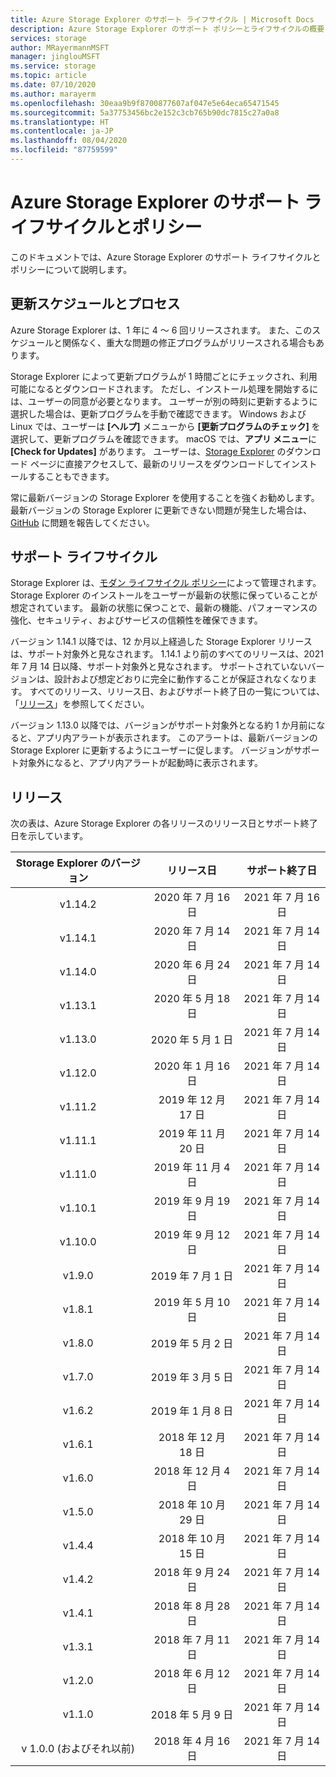 ```yaml
---
title: Azure Storage Explorer のサポート ライフサイクル | Microsoft Docs
description: Azure Storage Explorer のサポート ポリシーとライフサイクルの概要
services: storage
author: MRayermannMSFT
manager: jinglouMSFT
ms.service: storage
ms.topic: article
ms.date: 07/10/2020
ms.author: marayerm
ms.openlocfilehash: 30eaa9b9f8700877607af047e5e64eca65471545
ms.sourcegitcommit: 5a37753456bc2e152c3cb765b90dc7815c27a0a8
ms.translationtype: HT
ms.contentlocale: ja-JP
ms.lasthandoff: 08/04/2020
ms.locfileid: "87759599"
---
```

# <a name="azure-storage-explorer-support-lifecycle-and-policy"></a>Azure Storage Explorer のサポート ライフサイクルとポリシー

このドキュメントでは、Azure Storage Explorer のサポート ライフサイクルとポリシーについて説明します。

## <a name="update-schedule-and-process"></a>更新スケジュールとプロセス

Azure Storage Explorer は、1 年に 4 ～ 6 回リリースされます。 また、このスケジュールと関係なく、重大な問題の修正プログラムがリリースされる場合もあります。

Storage Explorer によって更新プログラムが 1 時間ごとにチェックされ、利用可能になるとダウンロードされます。 ただし、インストール処理を開始するには、ユーザーの同意が必要となります。 ユーザーが別の時刻に更新するように選択した場合は、更新プログラムを手動で確認できます。 Windows および Linux では、ユーザーは **[ヘルプ]** メニューから **[更新プログラムのチェック]** を選択して、更新プログラムを確認できます。 macOS では、**アプリ メニュー**に **[Check for Updates]** があります。 ユーザーは、[Storage Explorer](https://azure.microsoft.com/features/storage-explorer/) のダウンロード ページに直接アクセスして、最新のリリースをダウンロードしてインストールすることもできます。

常に最新バージョンの Storage Explorer を使用することを強くお勧めします。 最新バージョンの Storage Explorer に更新できない問題が発生した場合は、[GitHub](https://github.com/microsoft/AzureStorageExplorer) に問題を報告してください。

## <a name="support-lifecycle"></a>サポート ライフサイクル

Storage Explorer は、[モダン ライフサイクル ポリシー](https://support.microsoft.com/help/30881/modern-lifecycle-policy)によって管理されます。 Storage Explorer のインストールをユーザーが最新の状態に保っていることが想定されています。 最新の状態に保つことで、最新の機能、パフォーマンスの強化、セキュリティ、およびサービスの信頼性を確保できます。

バージョン 1.14.1 以降では、12 か月以上経過した Storage Explorer リリースは、サポート対象外と見なされます。 1\.14.1 より前のすべてのリリースは、2021 年 7 月 14 日以降、サポート対象外と見なされます。 サポートされていないバージョンは、設計および想定どおりに完全に動作することが保証されなくなります。 すべてのリリース、リリース日、およびサポート終了日の一覧については、「[リリース](#releases)」を参照してください。

バージョン 1.13.0 以降では、バージョンがサポート対象外となる約 1 か月前になると、アプリ内アラートが表示されます。 このアラートは、最新バージョンの Storage Explorer に更新するようにユーザーに促します。 バージョンがサポート対象外になると、アプリ内アラートが起動時に表示されます。

## <a name="releases"></a>リリース

次の表は、Azure Storage Explorer の各リリースのリリース日とサポート終了日を示しています。

| Storage Explorer のバージョン  | リリース日       | サポート終了日 |
|:-------------------------:|:------------------:|:-------------------:|
| v1.14.2                   | 2020 年 7 月 16 日      | 2021 年 7 月 16 日       |
| v1.14.1                   | 2020 年 7 月 14 日      | 2021 年 7 月 14 日       |
| v1.14.0                   | 2020 年 6 月 24 日      | 2021 年 7 月 14 日       |
| v1.13.1                   | 2020 年 5 月 18 日       | 2021 年 7 月 14 日       |
| v1.13.0                   | 2020 年 5 月 1 日        | 2021 年 7 月 14 日       |
| v1.12.0                   | 2020 年 1 月 16 日   | 2021 年 7 月 14 日       |
| v1.11.2                   | 2019 年 12 月 17 日  | 2021 年 7 月 14 日       |
| v1.11.1                   | 2019 年 11 月 20 日  | 2021 年 7 月 14 日       |
| v1.11.0                   | 2019 年 11 月 4 日   | 2021 年 7 月 14 日       |
| v1.10.1                   | 2019 年 9 月 19 日 | 2021 年 7 月 14 日       |
| v1.10.0                   | 2019 年 9 月 12 日 | 2021 年 7 月 14 日       |
| v1.9.0                    | 2019 年 7 月 1 日       | 2021 年 7 月 14 日       |
| v1.8.1                    | 2019 年 5 月 10 日       | 2021 年 7 月 14 日       |
| v1.8.0                    | 2019 年 5 月 2 日        | 2021 年 7 月 14 日       |
| v1.7.0                    | 2019 年 3 月 5 日      | 2021 年 7 月 14 日       |
| v1.6.2                    | 2019 年 1 月 8 日    | 2021 年 7 月 14 日       |
| v1.6.1                    | 2018 年 12 月 18 日  | 2021 年 7 月 14 日       |
| v1.6.0                    | 2018 年 12 月 4 日   | 2021 年 7 月 14 日       |
| v1.5.0                    | 2018 年 10 月 29 日   | 2021 年 7 月 14 日       |
| v1.4.4                    | 2018 年 10 月 15 日   | 2021 年 7 月 14 日       |
| v1.4.2                    | 2018 年 9 月 24 日 | 2021 年 7 月 14 日       |
| v1.4.1                    | 2018 年 8 月 28 日    | 2021 年 7 月 14 日       |
| v1.3.1                    | 2018 年 7 月 11 日      | 2021 年 7 月 14 日       |
| v1.2.0                    | 2018 年 6 月 12 日      | 2021 年 7 月 14 日       |
| v1.1.0                    | 2018 年 5 月 9 日        | 2021 年 7 月 14 日       |
| v 1.0.0 (およびそれ以前)        | 2018 年 4 月 16 日     | 2021 年 7 月 14 日       |

